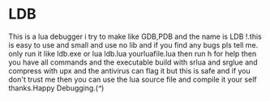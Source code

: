 # LDB
This is a lua debugger i try to make like GDB,PDB and the name is LDB !.this is easy to use and small and use no lib and if you find any bugs pls tell me.
only run it like ldb.exe or lua ldb.lua yourluafile.lua then run h for help then you have all commands and the executable build with srlua and srglue and compress with upx and the antivirus can flag it but this is safe and if you don't trust me then  you can use the lua source file and compile it your self thanks.Happy Debugging.(*^*)
